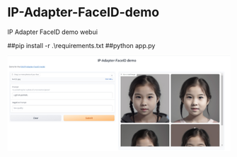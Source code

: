 # IP-Adapter-FaceID-demo
IP Adapter FaceID demo webui


##pip install -r .\requirements.txt
##python app.py

![image](https://github.com/whitebaby/IP-Adapter-FaceID-demo/blob/main/demo.png)

